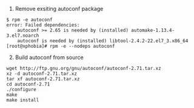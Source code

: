 
1. Remove exsiting autoconf package
```
$ rpm -e autoconf
error: Failed dependencies:
	autoconf >= 2.65 is needed by (installed) automake-1.13.4-3.el7.noarch
	autoconf is needed by (installed) libtool-2.4.2-22.el7_3.x86_64
[root@xphobia]# rpm -e --nodeps autoconf
```

2. Build autoconf from source
```
wget http://ftp.gnu.org/gnu/autoconf/autoconf-2.71.tar.xz
xz -d autoconf-2.71.tar.xz
tar xf autoconf-2.71.tar.xz
cd autoconf-2.71
./configure
make
make install
```
